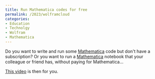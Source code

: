 ```yaml
---
title: Run Mathematica codes for free
permalink: /2023/wolframcloud
categories:
- Education
- Technolgy
- Wolfram
- Mathematica
---
```




Do you want to write and run some [Mathematica](https://www.wolfram.com/mathematica/)
code but don't have a subscription? Or you want to
run a [Mathematica](https://www.wolfram.com/mathematica/) notebook that
your colleague or friend has, without paying for Mathematica...


[This video](https://youtu.be/t1piP36F87U) is then for you.
